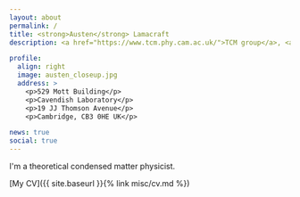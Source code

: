 ```yaml
---
layout: about
permalink: /
title: <strong>Austen</strong> Lamacraft
description: <a href="https://www.tcm.phy.cam.ac.uk/">TCM group</a>, <a href="https://www.cam.ac.uk">University of Cambridge</a>

profile:
  align: right
  image: austen_closeup.jpg
  address: >
    <p>529 Mott Building</p>
    <p>Cavendish Laboratory</p>
    <p>19 JJ Thomson Avenue</p>
    <p>Cambridge, CB3 0HE UK</p>

news: true
social: true
---
```


I'm a theoretical condensed matter physicist. 

[My CV]({{ site.baseurl }}{% link misc/cv.md %})
